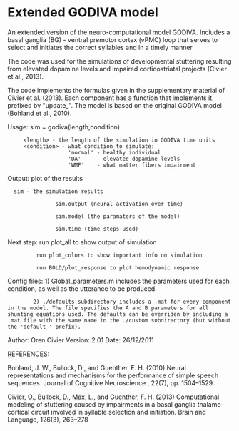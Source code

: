 #  Extended GODIVA model

An extended version of the neuro-computational model GODIVA. Includes a basal ganglia (BG) - ventral premotor cortex (vPMC) loop that serves to select and initiates the correct syllables and in a timely manner.

The code was used for the simulations of developmental stuttering resulting from elevated dopamine levels and impaired corticostriatal  projects (Civier et al., 2013).

The code implements the formulas given in the supplementary material of Civier et al. (2013). Each component has a function that implements it,  prefixed by "update_". The model is based on the original GODIVA model (Bohland et al., 2010).

Usage: sim = godiva(length,condition)

         <length> - the length of the simulation in GODIVA time units
         <condition> - what condition to simulate:
                       'normal' - healthy individual
                       'DA'     - elevated dopamine levels
                       'WMF'    - what matter fibers impairment

  Output: plot of the results
          
	  sim - the simulation results
	  
                   sim.output (neural activation over time)
		   
                   sim.model (the paramaters of the model)
		   
                   sim.time (time steps used)

  Next step: run plot_all to show output of simulation
  
             run plot_colors to show important info on simulation
	     
             run BOLD/plot_response to plot hemodynamic response

  Config files: 
			1) Global_parameters.m includes the parameters used for each condition, as well as the utterance to be produced.

			2) ./defaults subdirectory includes a .mat for every component in the model. The file specifies the A and B parameters for all shunting equations used. The defaults can be overriden by including a .mat file with the same name in the ./custom subdirectory (but without the 'default_' prefix).

Author: Oren Civier
Version: 2.01
Date: 26/12/2011

REFERENCES:
  
Bohland, J. W., Bullock, D., and Guenther, F. H. (2010) Neural representations and mechanisms for the performance of simple speech sequences. Journal of Cognitive Neuroscience , 22(7), pp. 1504–1529.

Civier, O., Bullock, D., Max, L., and Guenther, F. H. (2013) Computational modeling of stuttering caused by impairments in a basal ganglia thalamo-cortical circuit involved in syllable selection and initiation. Brain and Language, 126(3), 263–278
